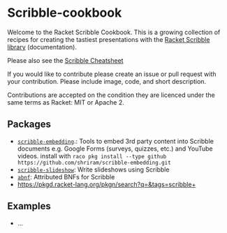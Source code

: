 # Scribble-cookbook

Welcome to the Racket Scribble Cookbook. This is a growing collection of recipes for creating the tastiest presentations with the [Racket Scribble library](https://docs.racket-lang.org/scribble/index.html) (documentation).

Please also see the [Scribble Cheatsheet](https://docs.racket-lang.org/scribble-cheatsheet/index.html)

If you would like to contribute please create an issue or pull request with your contribution. Please include image, code, and short description.

Contributions are accepted on the condition they are licenced under the same terms as Racket: MIT or Apache 2.

## Packages

* [`scribble-embedding`](https://github.com/shriram/scribble-embedding).: Tools to embed 3rd party content into Scribble documents e.g.  Google Forms (surveys, quizzes, etc.) and YouTube videos. install with `raco pkg install --type github https://github.com/shriram/scribble-embedding.git`
* [`scribble-slideshow`](https://docs.racket-lang.org/scribble-slideshow/index.html): Write slideshows using Scribble
* [`abnf`](https://pkgs.racket-lang.org/package/abnf): Attributed BNFs for Scribble
* https://pkgd.racket-lang.org/pkgn/search?q=&tags=scribble+

## Examples

* ...
